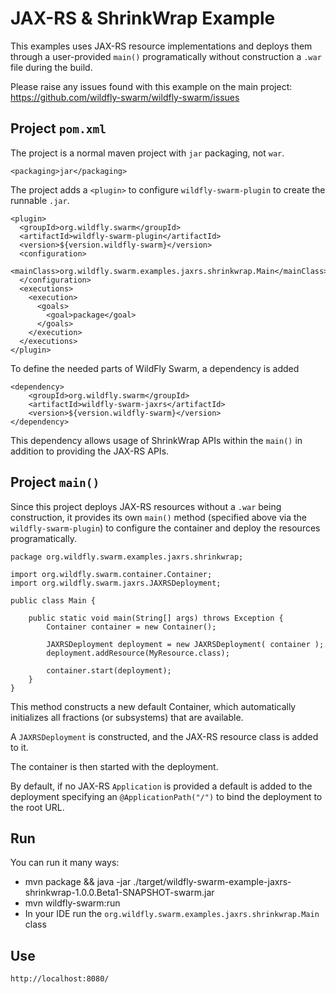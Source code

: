# JAX-RS & ShrinkWrap Example

This examples uses JAX-RS resource implementations and deploys
them through a user-provided `main()` programatically without
construction a `.war` file during the build.

Please raise any issues found with this example on the main project:
https://github.com/wildfly-swarm/wildfly-swarm/issues

## Project `pom.xml`

The project is a normal maven project with `jar` packaging, not `war`.

    <packaging>jar</packaging>

The project adds a `<plugin>` to configure `wildfly-swarm-plugin` to
create the runnable `.jar`.

    <plugin>
      <groupId>org.wildfly.swarm</groupId>
      <artifactId>wildfly-swarm-plugin</artifactId>
      <version>${version.wildfly-swarm}</version>
      <configuration>
        <mainClass>org.wildfly.swarm.examples.jaxrs.shrinkwrap.Main</mainClass>
      </configuration>
      <executions>
        <execution>
          <goals>
            <goal>package</goal>
          </goals>
        </execution>
      </executions>
    </plugin>

To define the needed parts of WildFly Swarm, a dependency is added

    <dependency>
        <groupId>org.wildfly.swarm</groupId>
        <artifactId>wildfly-swarm-jaxrs</artifactId>
        <version>${version.wildfly-swarm}</version>
    </dependency>

This dependency allows usage of ShrinkWrap APIs within the `main()` in addition
to providing the JAX-RS APIs.

## Project `main()`

Since this project deploys JAX-RS resources without a `.war` being construction, it
provides its own `main()` method (specified above via the `wildfly-swarm-plugin`) to
configure the container and deploy the resources programatically.

    package org.wildfly.swarm.examples.jaxrs.shrinkwrap;

    import org.wildfly.swarm.container.Container;
    import org.wildfly.swarm.jaxrs.JAXRSDeployment;
    
    public class Main {

        public static void main(String[] args) throws Exception {
            Container container = new Container();
    
            JAXRSDeployment deployment = new JAXRSDeployment( container );
            deployment.addResource(MyResource.class);

            container.start(deployment);
        }
    }

This method constructs a new default Container, which automatically
initializes all fractions (or subsystems) that are available.

A `JAXRSDeployment` is constructed, and the JAX-RS resource class is
added to it.

The container is then started with the deployment.

By default, if no JAX-RS `Application` is provided a default is added
to the deployment specifying an `@ApplicationPath("/")` to bind the
deployment to the root URL.

## Run

You can run it many ways:

* mvn package && java -jar ./target/wildfly-swarm-example-jaxrs-shrinkwrap-1.0.0.Beta1-SNAPSHOT-swarm.jar
* mvn wildfly-swarm:run
* In your IDE run the `org.wildfly.swarm.examples.jaxrs.shrinkwrap.Main` class

## Use

    http://localhost:8080/

